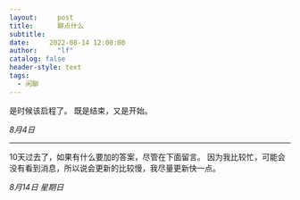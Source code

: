 ```yaml
---
layout:     post
title:      聊点什么
subtitle:   
date:     2022-08-14 12:00:00
author:     "lf"
catalog: false
header-style: text
tags:
  - 闲聊
---
```

是时候该启程了。
既是结束，又是开始。

*8月4日*

-------------------------------

10天过去了，如果有什么要加的答案，尽管在下面留言。
因为我比较忙，可能会没有看到消息，所以说会更新的比较慢，我尽量更新快一点。

*8月14日 星期日*
